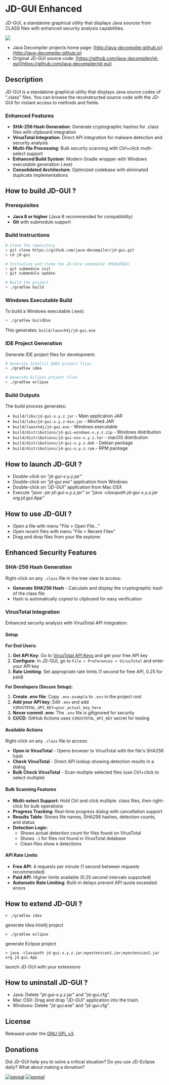 # JD-GUI Enhanced

JD-GUI, a standalone graphical utility that displays Java sources from CLASS files with enhanced security analysis capabilities.

![](https://raw.githubusercontent.com/java-decompiler/jd-gui/master/src/website/img/jd-gui.png)

- Java Decompiler projects home page: [http://java-decompiler.github.io](http://java-decompiler.github.io)
- Original JD-GUI source code: [https://github.com/java-decompiler/jd-gui](https://github.com/java-decompiler/jd-gui)

## Description
JD-GUI is a standalone graphical utility that displays Java source codes of
".class" files. You can browse the reconstructed source code with the JD-GUI
for instant access to methods and fields.

### Enhanced Features
- **SHA-256 Hash Generation**: Generate cryptographic hashes for .class files with clipboard integration
- **VirusTotal Integration**: Direct API integration for malware detection and security analysis
- **Multi-file Processing**: Bulk security scanning with Ctrl+click multi-select support
- **Enhanced Build System**: Modern Gradle wrapper with Windows executable generation (.exe)
- **Consolidated Architecture**: Optimized codebase with eliminated duplicate implementations

## How to build JD-GUI ?

### Prerequisites
- **Java 8 or higher** (Java 8 recommended for compatibility)
- **Git** with submodule support

### Build Instructions
```bash
# Clone the repository
> git clone https://github.com/java-decompiler/jd-gui.git
> cd jd-gui

# Initialize and clone the JD-Core submodule (REQUIRED)
> git submodule init
> git submodule update

# Build the project
> ./gradlew build
```

### Windows Executable Build
To build a Windows executable (.exe):
```bash
> ./gradlew buildExe
```
This generates: `build/launch4j/jd-gui.exe`

### IDE Project Generation
Generate IDE project files for development:
```bash
# Generate IntelliJ IDEA project files
> ./gradlew idea

# Generate Eclipse project files
> ./gradlew eclipse
```

### Build Outputs
The build process generates:
- `build/libs/jd-gui-x.y.z.jar` - Main application JAR
- `build/libs/jd-gui-x.y.z-min.jar` - Minified JAR
- `build/launch4j/jd-gui.exe` - Windows executable
- `build/distributions/jd-gui-windows-x.y.z.zip` - Windows distribution
- `build/distributions/jd-gui-osx-x.y.z.tar` - macOS distribution
- `build/distributions/jd-gui-x.y.z.deb` - Debian package
- `build/distributions/jd-gui-x.y.z.rpm` - RPM package

## How to launch JD-GUI ?
- Double-click on _"jd-gui-x.y.z.jar"_
- Double-click on _"jd-gui.exe"_ application from Windows
- Double-click on _"JD-GUI"_ application from Mac OSX
- Execute _"java -jar jd-gui-x.y.z.jar"_ or _"java -classpath jd-gui-x.y.z.jar org.jd.gui.App"_

## How to use JD-GUI ?
- Open a file with menu "File > Open File..."
- Open recent files with menu "File > Recent Files"
- Drag and drop files from your file explorer

## Enhanced Security Features

### SHA-256 Hash Generation
Right-click on any `.class` file in the tree view to access:
- **Generate SHA256 Hash** - Calculate and display the cryptographic hash of the class file
- Hash is automatically copied to clipboard for easy verification

### VirusTotal Integration
Enhanced security analysis with VirusTotal API integration:

#### Setup

**For End Users:**
1. **Get API Key**: Go to [VirusTotal API Keys](https://www.virustotal.com/gui/my-apikey) and get your free API key
2. **Configure**: In JD-GUI, go to `File > Preferences > VirusTotal` and enter your API key
3. **Rate Limiting**: Set appropriate rate limits (1 second for free API, 0.25 for paid)

**For Developers (Secure Setup):**
1. **Create .env file**: Copy `.env.example` to `.env` in the project root
2. **Add your API key**: Edit `.env` and add `VIRUSTOTAL_API_KEY=your_actual_key_here`
3. **Never commit .env**: The `.env` file is gitignored for security
4. **CI/CD**: GitHub Actions uses `VIRUSTOTAL_API_KEY` secret for testing

#### Available Actions
Right-click on any `.class` file to access:

- **Open in VirusTotal** - Opens browser to VirusTotal with the file's SHA256 hash
- **Check VirusTotal** - Direct API lookup showing detection results in a dialog
- **Bulk Check VirusTotal** - Scan multiple selected files (use Ctrl+click to select multiple)

#### Bulk Scanning Features
- **Multi-select Support**: Hold Ctrl and click multiple .class files, then right-click for bulk operations
- **Progress Tracking**: Real-time progress dialog with cancellation support
- **Results Table**: Shows file names, SHA256 hashes, detection counts, and status
- **Detection Logic**:
  - Shows actual detection count for files found on VirusTotal
  - Shows `-1` for files not found in VirusTotal database
  - Clean files show `0` detections

#### API Rate Limits
- **Free API**: 4 requests per minute (1 second between requests recommended)
- **Paid API**: Higher limits available (0.25 second intervals supported)
- **Automatic Rate Limiting**: Built-in delays prevent API quota exceeded errors

## How to extend JD-GUI ?
```
> ./gradlew idea 
```
generate Idea Intellij project
```
> ./gradlew eclipse
```
generate Eclipse project
```
> java -classpath jd-gui-x.y.z.jar;myextension1.jar;myextension2.jar org.jd.gui.App
```
launch JD-GUI with your extensions

## How to uninstall JD-GUI ?
- Java: Delete "jd-gui-x.y.z.jar" and "jd-gui.cfg".
- Mac OSX: Drag and drop "JD-GUI" application into the trash.
- Windows: Delete "jd-gui.exe" and "jd-gui.cfg".

## License
Released under the [GNU GPL v3](LICENSE).

## Donations
Did JD-GUI help you to solve a critical situation? Do you use JD-Eclipse daily? What about making a donation?

[![paypal](https://raw.githubusercontent.com/java-decompiler/jd-gui/master/src/website/img/btn_donate_euro.gif)](https://www.paypal.com/cgi-bin/webscr?cmd=_s-xclick&hosted_button_id=C88ZMVZ78RF22) [![paypal](https://raw.githubusercontent.com/java-decompiler/jd-gui/master/src/website/img/btn_donate_usd.gif)](https://www.paypal.com/cgi-bin/webscr?cmd=_s-xclick&hosted_button_id=CRMXT4Y4QLQGU)
